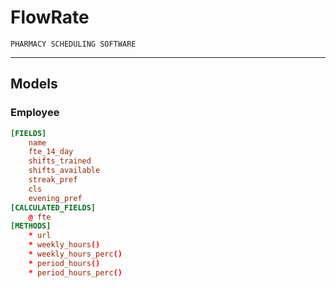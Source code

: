 # FlowRate

`PHARMACY SCHEDULING SOFTWARE`

--------------------------------

## Models 

### Employee
```toml
[FIELDS]
    name
    fte_14_day 
    shifts_trained 
    shifts_available
    streak_pref 
    cls
    evening_pref
[CALCULATED_FIELDS]
    @ fte 
[METHODS]
    * url
    * weekly_hours()
    * weekly_hours_perc()
    * period_hours()
    * period_hours_perc()
```
